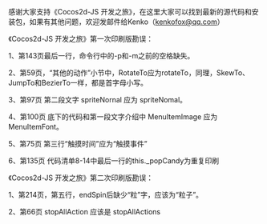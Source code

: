﻿感谢大家支持《Cocos2d-JS 开发之旅》，在这里大家可以找到最新的源代码和安装包，如果有其他问题，欢迎发邮件给Kenko（kenkofox@qq.com）

《Cocos2d-JS 开发之旅》第一次印刷版勘误：

1、第143页最后一行，命令行中的-p和-m之前的空格缺失。

2、第59页，“其他的动作”小节中，RotateTo应为rotateTo，同理，SkewTo、JumpTo和BezierTo一样，都是首字母小写。

3、第97页 第二段文字 spriteNornal 应为 spriteNomal。

4、第100页 底下的代码和第一段文字介绍中 MenuItemImage 应为 MenuItemFont。

5、第75页 第三行“触摸时间”应为“触摸事件”

6、第135页 代码清单8-14中最后一行的this._popCandy为重复印刷


《Cocos2d-JS 开发之旅》第二次印刷版勘误：

1、第214页，第五行，endSpin后缺少“粒”字，应该为“粒子”。

2、第66页 stopAllAction 应该是 stopAllActions

